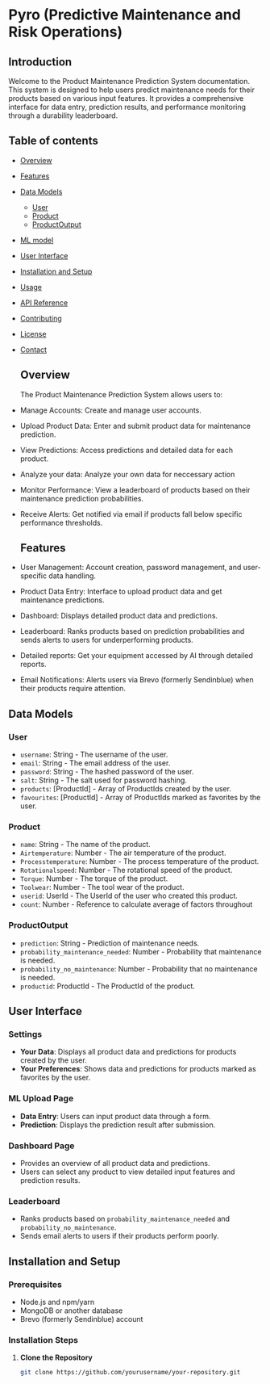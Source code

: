# Pyro (Predictive Maintenance and Risk Operations)

## Introduction

Welcome to the Product Maintenance Prediction System documentation. This system is designed to help users predict maintenance needs for their products based on various input features. It provides a comprehensive interface for data entry, prediction results, and performance monitoring through a durability leaderboard.

## Table of contents

- [Overview](#overview)
- [Features](#features)
- [Data Models](#data-models)
  - [User](#user)
  - [Product](#product)
  - [ProductOutput](#productoutput)
- [ML model](#ml-model)
- [User Interface](#user-interface)
- [Installation and Setup](#installation-and-setup)
- [Usage](#usage)
- [API Reference](#api-reference)
- [Contributing](#contributing)
- [License](#license)
- [Contact](#contact)

  ## Overview

  The Product Maintenance Prediction System allows users to:

- Manage Accounts: Create and manage user accounts.
- Upload Product Data: Enter and submit product data for maintenance prediction.
- View Predictions: Access predictions and detailed data for each product.
- Analyze your data: Analyze your own data for neccessary action
- Monitor Performance: View a leaderboard of products based on their maintenance prediction probabilities.
- Receive Alerts: Get notified via email if products fall below specific performance thresholds.

  ## Features

- User Management: Account creation, password management, and user-specific data handling.
- Product Data Entry: Interface to upload product data and get maintenance predictions.
- Dashboard: Displays detailed product data and predictions.
- Leaderboard: Ranks products based on prediction probabilities and sends alerts to users for underperforming products.
- Detailed reports: Get your equipment accessed by AI through detailed reports.
- Email Notifications: Alerts users via Brevo (formerly Sendinblue) when their products require attention.


 
## Data Models

### User

- `username`: String - The username of the user.
- `email`: String - The email address of the user.
- `password`: String - The hashed password of the user.
- `salt`: String - The salt used for password hashing.
- `products`: [ProductId] - Array of ProductIds created by the user.
- `favourites`: [ProductId] - Array of ProductIds marked as favorites by the user.

### Product

- `name`: String - The name of the product.
- `Airtemperature`: Number - The air temperature of the product.
- `Processtemperature`: Number - The process temperature of the product.
- `Rotationalspeed`: Number - The rotational speed of the product.
- `Torque`: Number - The torque of the product.
- `Toolwear`: Number - The tool wear of the product.
- `userid`: UserId - The UserId of the user who created this product.
- `count`: Number - Reference to calculate average of factors throughout

### ProductOutput

- `prediction`: String - Prediction of maintenance needs.
- `probability_maintenance_needed`: Number - Probability that maintenance is needed.
- `probability_no_maintenance`: Number - Probability that no maintenance is needed.
- `productid`: ProductId - The ProductId of the product.

## User Interface

### Settings

- **Your Data**: Displays all product data and predictions for products created by the user.
- **Your Preferences**: Shows data and predictions for products marked as favorites by the user.

### ML Upload Page

- **Data Entry**: Users can input product data through a form.
- **Prediction**: Displays the prediction result after submission.

### Dashboard Page

- Provides an overview of all product data and predictions.
- Users can select any product to view detailed input features and prediction results.

### Leaderboard

- Ranks products based on `probability_maintenance_needed` and `probability_no_maintenance`.
- Sends email alerts to users if their products perform poorly.

## Installation and Setup

### Prerequisites

- Node.js and npm/yarn
- MongoDB or another database
- Brevo (formerly Sendinblue) account

### Installation Steps

1. **Clone the Repository**
   ```bash
   git clone https://github.com/yourusername/your-repository.git





